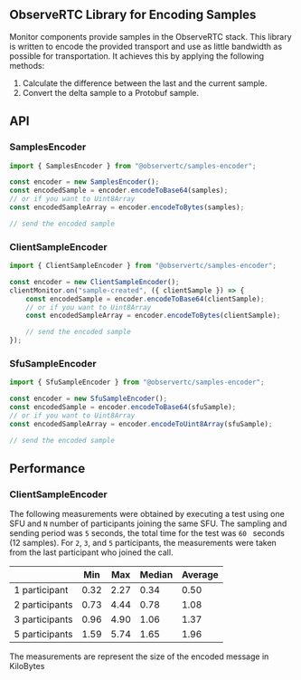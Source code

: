 ObserveRTC Library for Encoding Samples
---

Monitor components provide samples in the ObserveRTC stack. This library is written to encode the provided transport and use as little bandwidth as possible for transportation. It achieves this by applying the following methods:

1. Calculate the difference between the last and the current sample.
2. Convert the delta sample to a Protobuf sample.


## API

### SamplesEncoder

```javascript
import { SamplesEncoder } from "@observertc/samples-encoder";

const encoder = new SamplesEncoder();
const encodedSample = encoder.encodeToBase64(samples);
// or if you want to Uint8Array
const encodedSampleArray = encoder.encodeToBytes(samples);

// send the encoded sample
```

### ClientSampleEncoder

```javascript
import { ClientSampleEncoder } from "@observertc/samples-encoder";

const encoder = new ClientSampleEncoder();
clientMonitor.on("sample-created", ({ clientSample }) => {
	const encodedSample = encoder.encodeToBase64(clientSample);
	// or if you want to Uint8Array
	const encodedSampleArray = encoder.encodeToBytes(clientSample);

	// send the encoded sample
});
```

### SfuSampleEncoder

```javascript
import { SfuSampleEncoder } from "@observertc/samples-encoder";

const encoder = new SfuSampleEncoder();
const encodedSample = encoder.encodeToBase64(sfuSample);
// or if you want to Uint8Array
const encodedSampleArray = encoder.encodeToUint8Array(sfuSample);

// send the encoded sample
```

## Performance

### ClientSampleEncoder

The following measurements were obtained by executing a test using one SFU and `N` number of participants joining the same SFU. The sampling and sending period was `5` seconds, the total time for the test was `60 ` seconds (12 samples). For `2`, `3`, and `5` participants, the measurements were taken from the last participant who joined the call.

|  | Min | Max | Median | Average |
|---|---|---|---|---|
| 1 participant | 0.32 | 2.27 | 0.34 | 0.50 |
| 2 participants | 0.73 | 4.44 | 0.78 | 1.08 |
| 3 participants | 0.96 | 4.90 | 1.06 | 1.37 |
| 5 participants | 1.59 | 5.74 | 1.65 | 1.96 |

The measurements are represent the size of the encoded message in KiloBytes



